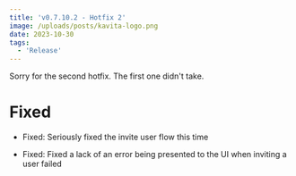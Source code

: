 ```yaml
---
title: 'v0.7.10.2 - Hotfix 2'
image: /uploads/posts/kavita-logo.png
date: 2023-10-30
tags:
  - 'Release'
---
```


Sorry for the second hotfix. The first one didn't take.



# Fixed

- Fixed: Seriously fixed the invite user flow this time

- Fixed: Fixed a lack of an error being presented to the UI when inviting a user failed

